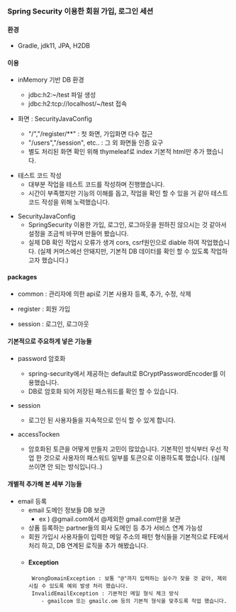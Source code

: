 
### Spring Security 이용한 회원 가입, 로그인 세션


#### 환경
- Gradle, jdk11, JPA, H2DB
#### 이용
* inMemory 기반 DB 환경 
    - jdbc:h2:~/test 파일 생성 
    - jdbc:h2:tcp://localhost/~/test 접속
    
* 화면 : SecurityJavaConfig
    - "/","/register/**" : 첫 화면, 가입화면 다수 접근
    - "/users","/session", etc.. : 그 외 화면들 인증 요구
  - 별도 처리된 화면 확인 위해 thymeleaf로 index 기본적 html만 추가 했습니다.
    
- 테스트 코드 작성
    - 대부분 작업을 테스트 코드를 작성하며 진행했습니다.
    - 시간이 부족했지만 기능의 이해를 돕고, 작업을 확인 할 수 있을 거 같아 테스트 코드 작성을 위해 노력했습니다.

* SecurityJavaConfig
  - SpringSecurity 이용한 가입, 로그인, 로그아웃을 원하진 않으시는 것 같아서 설정을 조금씩 바꾸며 만들어 봤습니다.
  - 실제 DB 확인 작업시 오류가 생겨 cors, csrf원인으로 diable 하여 작업했습니다. (실제 커머스에선 안돼지만, 기본적 DB 데이터를 확인 할 수 있도록 작업하고자 했습니다.)

#### packages
- common : 관리자에 의한 api로 기본 사용자 등록, 추가, 수정, 삭제

- register : 회원 가입

- session : 로그인, 로그아웃

#### 기본적으로 주요하게 넣은 기능들
- password 암호화
    - spring-security에서 제공하는 default로 BCryptPasswordEncoder를 이용했습니다.
  - DB로 암호화 되어 저장된 패스워드를 확인 할 수 있습니다.
    
- session
  - 로그인 된 사용자들을 지속적으로 인식 할 수 있게 합니다.
    
- accessTocken
    - 암호화된 토큰을 어떻게 만들지 고민이 많았습니다.
      기본적인 방식부터 우선 작업 한 것으로 사용자의 패스워드 일부를 토큰으로 이용하도록 했습니다.
      (실제 쓰이면 안 되는 방식입니다..)
      
#### 개별적 추가해 본 세부 기능들
- email 등록
    - email 도메인 정보들 DB 보관
        - ex ) @gmail.com에서 @제외한 gmail.com만을 보관
    - 상품 등록하는 partner들의 회사 도메인 등 추가 서비스 연계 가능성
    - 회원 가입시 사용자들이 입력한 메일 주소의 패턴 형식들을 기본적으로 FE에서 처리 하고, DB 연계된 로직을 추가 해봤습니다.
  - #### Exception
         WrongDomainException : 보통 "@"까지 입력하는 실수가 잦을 것 같아, 제외시킬 수 있도록 예외 발생 처리 했습니다.
         InvalidEmailException : 기본적인 메일 형식 체크 방식
            - gmailcom 또는 gmailc.om 등의 기본적 형식을 맞추도록 작업 했습니다.
    

      